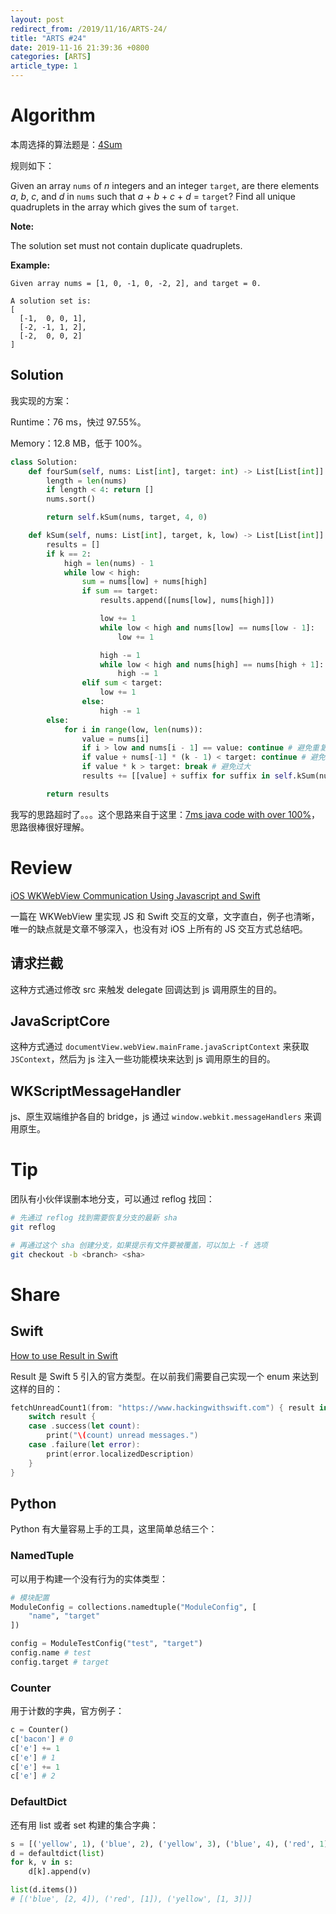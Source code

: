 ```yaml
---
layout: post
redirect_from: /2019/11/16/ARTS-24/
title: "ARTS #24"
date: 2019-11-16 21:39:36 +0800
categories: [ARTS]
article_type: 1
---
```



# Algorithm

本周选择的算法题是：[4Sum](<https://leetcode.com/problems/4sum/>)


规则如下：

Given an array `nums` of *n* integers and an integer `target`, are there elements *a*, *b*, *c*, and *d* in `nums` such that *a* + *b* + *c* + *d* = `target`? Find all unique quadruplets in the array which gives the sum of `target`.

**Note:**

The solution set must not contain duplicate quadruplets.

**Example:**

```
Given array nums = [1, 0, -1, 0, -2, 2], and target = 0.

A solution set is:
[
  [-1,  0, 0, 1],
  [-2, -1, 1, 2],
  [-2,  0, 0, 2]
]
```

## Solution

我实现的方案：

Runtime：76 ms，快过 97.55%。

Memory：12.8 MB，低于 100%。

```python
class Solution:
    def fourSum(self, nums: List[int], target: int) -> List[List[int]]:
        length = len(nums)
        if length < 4: return []
        nums.sort()

        return self.kSum(nums, target, 4, 0)

    def kSum(self, nums: List[int], target, k, low) -> List[List[int]]:
        results = []
        if k == 2:
            high = len(nums) - 1
            while low < high:
                sum = nums[low] + nums[high]
                if sum == target:
                    results.append([nums[low], nums[high]])

                    low += 1
                    while low < high and nums[low] == nums[low - 1]:
                        low += 1

                    high -= 1
                    while low < high and nums[high] == nums[high + 1]:
                        high -= 1
                elif sum < target:
                    low += 1
                else:
                    high -= 1
        else:
            for i in range(low, len(nums)):
                value = nums[i]
                if i > low and nums[i - 1] == value: continue # 避免重复
                if value + nums[-1] * (k - 1) < target: continue # 避免过小
                if value * k > target: break # 避免过大
                results += [[value] + suffix for suffix in self.kSum(nums, target - value, k - 1, i + 1)]

        return results
```

我写的思路超时了。。。这个思路来自于这里：[7ms java code with over 100%](https://leetcode.com/problems/4sum/discuss/8547/7ms-java-code-win-over-100)，思路很棒很好理解。


# Review

[iOS WKWebView Communication Using Javascript and Swift](https://medium.com/john-lewis-software-engineering/ios-wkwebview-communication-using-javascript-and-swift-ee077e0127eb)

一篇在 WKWebView 里实现 JS 和 Swift 交互的文章，文字直白，例子也清晰，唯一的缺点就是文章不够深入，也没有对 iOS 上所有的 JS 交互方式总结吧。

## 请求拦截

这种方式通过修改 src 来触发 delegate 回调达到 js 调用原生的目的。

## JavaScriptCore

这种方式通过 `documentView.webView.mainFrame.javaScriptContext` 来获取 `JSContext`，然后为 js 注入一些功能模块来达到 js 调用原生的目的。

## WKScriptMessageHandler

js、原生双端维护各自的 bridge，js 通过 `window.webkit.messageHandlers` 来调用原生。

# Tip

团队有小伙伴误删本地分支，可以通过 reflog 找回：

```bash
# 先通过 reflog 找到需要恢复分支的最新 sha
git reflog

# 再通过这个 sha 创建分支，如果提示有文件要被覆盖，可以加上 -f 选项
git checkout -b <branch> <sha>
```

# Share

## Swift

[How to use Result in Swift](https://www.hackingwithswift.com/articles/161/how-to-use-result-in-swift)

Result 是 Swift 5 引入的官方类型。在以前我们需要自己实现一个 enum 来达到这样的目的：

```swift
fetchUnreadCount1(from: "https://www.hackingwithswift.com") { result in
    switch result {
    case .success(let count):
        print("\(count) unread messages.")
    case .failure(let error):
        print(error.localizedDescription)
    }
}
```

## Python

Python 有大量容易上手的工具，这里简单总结三个：

### NamedTuple

可以用于构建一个没有行为的实体类型：

```python
# 模块配置
ModuleConfig = collections.namedtuple("ModuleConfig", [
    "name", "target"
])

config = ModuleTestConfig("test", "target")
config.name # test
config.target # target
```

### Counter

用于计数的字典，官方例子：

```python
c = Counter()
c['bacon'] # 0
c['e'] += 1
c['e'] # 1
c['e'] += 1
c['e'] # 2
```

### DefaultDict

还有用 list 或者 set 构建的集合字典：

```python
s = [('yellow', 1), ('blue', 2), ('yellow', 3), ('blue', 4), ('red', 1)]
d = defaultdict(list)
for k, v in s:
    d[k].append(v)

list(d.items())
# [('blue', [2, 4]), ('red', [1]), ('yellow', [1, 3])]
```